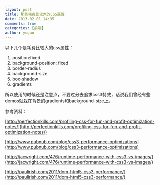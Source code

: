 ```yaml
---
layout: post
title: 那些耗费比较大的CSS属性
date: 2013-02-01 14:35
comments: true
categories: [前端]
author: yuguo
---
```

以下几个是耗费比较大的css属性：

1. position:fixed
2. background-position: fixed
3. border-radius
4. background-size
5. box-shadow
6. gradients

所以使用的时候还是注意点，不要过分去追求css3特效，话说我们曾经有些demos就栽在背景的gradients和background-size上。

参考资料：

[http://perfectionkills.com/profiling-css-for-fun-and-profit-optimization-notes/](http://perfectionkills.com/profiling-css-for-fun-and-profit-optimization-notes/)

[http://www.pubnub.com/blog/css3-performance-optimizations](http://www.pubnub.com/blog/css3-performance-optimizations)

[http://jacwright.com/476/runtime-performance-with-css3-vs-images/](http://jacwright.com/476/runtime-performance-with-css3-vs-images/)

[http://paulirish.com/2011/dom-html5-css3-performance/](http://paulirish.com/2011/dom-html5-css3-performance/)